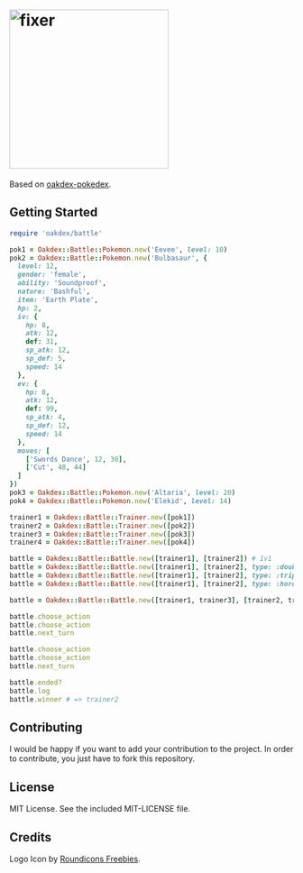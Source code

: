 # <img src="https://v20.imgup.net/oakdex_logfbad.png" alt="fixer" width=282>


Based on [oakdex-pokedex](https://github.com/jalyna/oakdex-pokedex).

## Getting Started

```ruby
require 'oakdex/battle'

pok1 = Oakdex::Battle::Pokemon.new('Eevee', level: 10)
pok2 = Oakdex::Battle::Pokemon.new('Bulbasaur', {
  level: 12,
  gender: 'female',
  ability: 'Soundproof',
  nature: 'Bashful',
  item: 'Earth Plate',
  hp: 2,
  iv: {
    hp: 8,
    atk: 12,
    def: 31,
    sp_atk: 12,
    sp_def: 5,
    speed: 14
  },
  ev: {
    hp: 8,
    atk: 12,
    def: 99,
    sp_atk: 4,
    sp_def: 12,
    speed: 14
  },
  moves: [
    ['Swords Dance', 12, 30],
    ['Cut', 48, 44]
  ]
})
pok3 = Oakdex::Battle::Pokemon.new('Altaria', level: 20)
pok4 = Oakdex::Battle::Pokemon.new('Elekid', level: 14)

trainer1 = Oakdex::Battle::Trainer.new([pok1])
trainer2 = Oakdex::Battle::Trainer.new([pok2])
trainer3 = Oakdex::Battle::Trainer.new([pok3])
trainer4 = Oakdex::Battle::Trainer.new([pok4])

battle = Oakdex::Battle::Battle.new([trainer1], [trainer2]) # 1v1
battle = Oakdex::Battle::Battle.new([trainer1], [trainer2], type: :double)
battle = Oakdex::Battle::Battle.new([trainer1], [trainer2], type: :triple)
battle = Oakdex::Battle::Battle.new([trainer1], [trainer2], type: :horde)

battle = Oakdex::Battle::Battle.new([trainer1, trainer3], [trainer2, trainer4], type: :double)

battle.choose_action
battle.choose_action
battle.next_turn

battle.choose_action
battle.choose_action
battle.next_turn

battle.ended?
battle.log
battle.winner # => trainer2
```


## Contributing

I would be happy if you want to add your contribution to the project. In order to contribute, you just have to fork this repository.

## License

MIT License. See the included MIT-LICENSE file.

## Credits

Logo Icon by [Roundicons Freebies](http://www.flaticon.com/authors/roundicons-freebies).
